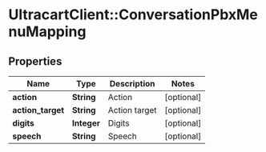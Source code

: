 # UltracartClient::ConversationPbxMenuMapping

## Properties
Name | Type | Description | Notes
------------ | ------------- | ------------- | -------------
**action** | **String** | Action | [optional] 
**action_target** | **String** | Action target | [optional] 
**digits** | **Integer** | Digits | [optional] 
**speech** | **String** | Speech | [optional] 


